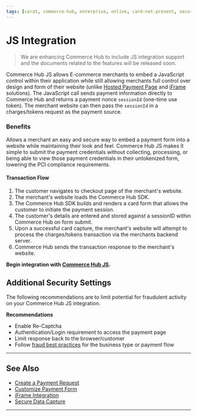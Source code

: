 ```yaml
---
tags: [carat, commerce-hub, enterprise, online, card-not-present, secure-payment-form, payment-js, tokenization]
---
```


# JS Integration

<!-- theme: danger -->
> We are enhancing Commerce Hub to include JS integration support and the documents related to the features will be released soon.

Commerce Hub JS allows E-commerce merchants to embed a JavaScript control within their application while still allowing merchants full control over design and form of their website (unlike [Hosted Payment Page](?path=docs/Online-Mobile-Digital/Secure-Data-Capture/Hosted-Payment-Page/Hosted-Payment-Page.md) and [iFrame](docs/Online-Mobile-Digital/Secure-Data-Capture/iFrame-JS/iFrame-JS.md) solutions). The JavaScript call sends payment information directly to Commerce Hub and returns a payment nonce `sessionId` (one-time use token). The merchant website can then pass the `sessionId` in a charges/tokens request as the payment source.

### Benefits

Allows a merchant an easy and secure way to embed a payment form into a website while maintaining their look and feel. Commerce Hub JS makes it simple to submit the payment credentials without collecting, processing, or being able to view those payment credentials in their untokenized form, lowering the PCI compliance requirements.

#### Transaction Flow

1. The customer navigates to checkout page of the merchant's website.
2. The merchant's website loads the Commerce Hub SDK.
3. The Commerce Hub SDK builds and renders a card form that allows the customer to initiate the payment session.
4. The customer's details are entered and stored against a sessionID within Commerce Hub on form submit.
5. Upon a successful card capture, the merchant's website will attempt to process the charges/tokens transaction via the merchants backend server.
6. Commerce Hub sends the transaction response to the merchant's website.

**Begin integration with [Commerce Hub JS](?path=docs/Online-Mobile-Digital/Secure-Data-Capture/Payment-JS/JS-Request.md).**

## Additional Security Settings

The following recommendations are to limit potential for fraudulent activity on your Commerce Hub JS integration.

**Recommendations**

- Enable Re-Captcha
- Authentication/Login requirement to access the payment page
- Limit response back to the browser/customer
- Follow [fraud best practices](?path=docs/Resources/Guides/Fraud/Fraud-Settings.md) for the business type or payment flow

---

## See Also

- [Create a Payment Request](?path=docs/Online-Mobile-Digital/Secure-Data-Capture/Payment-JS/JS-Request.md)
- [Customize Payment Form](?path=docs/Online-Mobile-Digital/Secure-Data-Capture/Payment-JS/JS-Customization.md)
- [iFrame Integration](?path=docs/Online-Mobile-Digital/Secure-Data-Capture/iFrame-JS/iFrame-JS.md)
- [Secure Data Capture](?path=docs/Online-Mobile-Digital/Secure-Data-Capture/Secure-Data-Capture.md)

---
